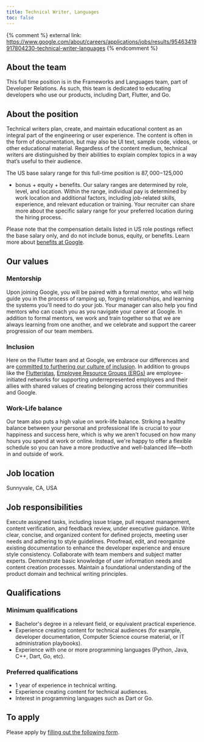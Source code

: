 ```yaml
---
title: Technical Writer, Languages
toc: false
---
```


{% comment %}
external link:
https://www.google.com/about/careers/applications/jobs/results/95463419917804230-technical-writer-languages
{% endcomment %}

## About the team

This full time position is in the Frameworks and Languages team, part of Developer Relations.
As such, this team is dedicated to educating developers who use our products,
including Dart, Flutter, and Go.

## About the position

Technical writers plan, create, and maintain educational content
as an integral part of the engineering or user experience.
The content is often in the form of documentation, but may also be UI text,
sample code, videos, or other educational material.
Regardless of the content medium, technical writers are distinguished by
their abilities to explain complex topics in a way that’s useful to their audience.

The US base salary range for this full-time position is $87,000-$125,000
+ bonus + equity + benefits. Our salary ranges are determined by role,
level, and location. Within the range, individual pay is determined by
work location and additional factors, including job-related skills,
experience, and relevant education or training. Your recruiter can share
more about the specific salary range for your preferred location during the hiring process.

Please note that the compensation details listed in US role postings reflect
the base salary only, and do not include bonus, equity, or benefits.
Learn more about
[benefits at Google](https://www.google.com/about/careers/applications/benefits/).

## Our values

### Mentorship

Upon joining Google, you will be paired with a formal mentor,
who will help guide you in the process of ramping up, forging relationships,
and learning the systems you'll need to do your job.
Your manager can also help you find mentors who can coach you
as you navigate your career at Google. In addition to formal mentors,
we work and train together so that we are always learning from one another,
and we celebrate and support the career progression of our team members.

### Inclusion

Here on the Flutter team and at Google, we embrace our differences
and are [committed to furthering our culture of inclusion](https://flutter.dev/culture).
In addition to groups like the [Flutteristas](https://flutteristas.org/),
[Employee Resource Groups (ERGs)](https://diversity.google/commitments/)
are employee-initiated networks for supporting underrepresented employees
and their allies with shared values of creating belonging 
across their communities and Google.

### Work-Life balance

Our team also puts a high value on work-life balance.
Striking a healthy balance between your personal and professional life
is crucial to your happiness and success here, which is why we aren't focused
on how many hours you spend at work or online. Instead,
we're happy to offer a flexible schedule so you can have a more productive and
well-balanced life—both in and outside of work.

## Job location

Sunnyvale, CA, USA

## Job responsibilities

Execute assigned tasks, including issue triage, pull request management,
content verification, and feedback review, under executive guidance.
Write clear, concise, and organized content for defined projects,
meeting user needs and adhering to style guidelines.
Proofread, edit, and reorganize existing documentation to enhance
the developer experience and ensure style consistency.
Collaborate with team members and subject matter experts.
Demonstrate basic knowledge of user information needs and content creation processes.
Maintain a foundational understanding of the product domain and technical writing principles.

## Qualifications

### Minimum qualifications

* Bachelor's degree in a relevant field, or equivalent practical experience.
* Experience creating content for technical audiences
  (for example, developer documentation, Computer Science course material,
  or IT administration playbooks).
* Experience with one or more programming languages
  (Python, Java, C++, Dart, Go, etc).

### Preferred qualifications

* 1 year of experience in technical writing.
* Experience creating content for technical audiences.
* Interest in programming languages such as Dart or Go.

## To apply

Please apply by [filling out the following form](https://flutter.dev/go/job).
